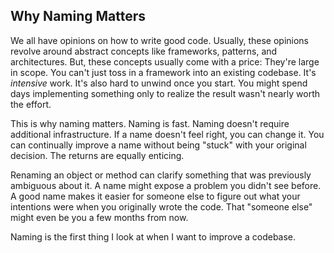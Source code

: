 ## Why Naming Matters

We all have opinions on how to write good code. Usually, these opinions revolve around abstract concepts like frameworks, patterns, and architectures.  But, these concepts usually come with a price: They're large in scope. You can't just toss in a framework into an existing codebase. It's _intensive_ work. It's also hard to unwind once you start. You might spend days implementing something only to realize the result wasn't nearly worth the effort.

This is why naming matters. Naming is fast. Naming doesn't require additional infrastructure. If a name doesn't feel right, you can change it. You can continually improve a name without being "stuck" with your original decision. The returns are equally enticing.

Renaming an object or method can clarify something that was previously ambiguous about it. A name might expose a problem you didn't see before. A good name makes it easier for someone else to figure out what your intentions were when you originally wrote the code. That "someone else" might even be you a few months from now.

Naming is the first thing I look at when I want to improve a codebase. 
